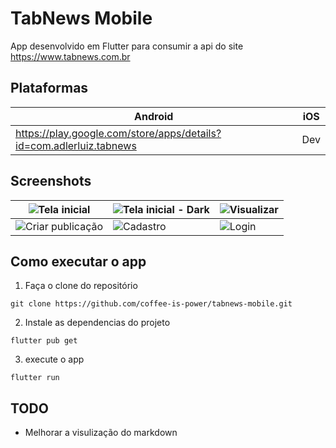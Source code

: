 # TabNews Mobile

App desenvolvido em Flutter para consumir a api do site https://www.tabnews.com.br

## Plataformas

|Android|iOS|
|--|--|
|https://play.google.com/store/apps/details?id=com.adlerluiz.tabnews|Dev|

## Screenshots

|![Tela inicial](https://play-lh.googleusercontent.com/bJyLEBiSZRS7BlrBYLFYoGnb8nwgGXeNm_nns2D_DJaKrqP6E_DYHoGc6EPGtc7r39k=w2560-h1440-rw)|![Tela inicial - Dark](https://play-lh.googleusercontent.com/cnFMaQIqV1hw4irVehcWVmoRksqB4aAbEtBlE7Lb55350X6P4VgLSM-NBqmew2U33gKe=w2560-h1440-rw)|![Visualizar](https://lh3.googleusercontent.com/37kE1YCnY-udXYmpKYe_nkSOZsviDDD7YDvC4olGMHBaDxe76lw1Jhpwq-FeKRXAuA)|
|--|--|--|
|![Criar publicação](https://play-lh.googleusercontent.com/VRO7uhA0vc1n2iV_ItBuB9KJHWW0-51_tgiDy0Jy2t58qgkemxIRM1WiUuYQ6YNaXcA=w2560-h1440-rw)|![Cadastro](https://play-lh.googleusercontent.com/cGNFiOJk-xnO0SDTjW9JJ9Bz-kOuv067InzJRUYj_Vy4IXtTRd9ffL1aXU-4KRHTyaQ=w2560-h1440-rw)|![Login](https://play-lh.googleusercontent.com/GrProLhQsmNKt0mUNi_XK-zOV-3j3m4dEmE6oS5UD-ue9SgIdZpBboEUzLppyOMx-YEB=w2560-h1440-rw)|


## Como executar o app

1. Faça o clone do repositório
```
git clone https://github.com/coffee-is-power/tabnews-mobile.git
```

2. Instale as dependencias do projeto
```
flutter pub get
```

3. execute o app
```
flutter run
```

## TODO
- Melhorar a visulização do markdown